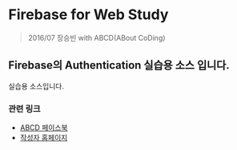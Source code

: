 # Firebase for Web Study

> 2016/07 장승빈 with ABCD(ABout CoDing)

## Firebase의 Authentication 실습용 소스 입니다.

실습용 소스입니다.

### 관련 링크
 - [ABCD 페이스북](https://www.facebook.com/groups/aboutCoding/)
 - [작성자 홈페이지](http://sbsoft.kr)
